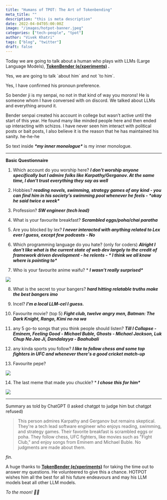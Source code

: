 ```yaml
---
title: "Humans of TPOT: The Art of Tokenbending"
meta_title: ""
description: "this is meta description"
date: 2022-04-04T05:00:00Z
image: "/images/hotpot-banner.jpeg"
categories: ["tech-people", "tpot"]
author: "Vivek Khatri"
tags: ["blog", "twitter"]
draft: false
---
```



Today we are going to talk about a human who plays with LLMs (Large Language Models), **[TokenBender (e/xperiments)](https://x.com/4evaBehindSOTA?s=20) .**

Yes, we are going to talk \`about him\` and not \`to him\`.

Yes, I have confirmed his pronoun preference.

So bender ji is my senpai, no not in that kind of way you morons! He is someone whom I have conversed with on discord. We talked about LLMs and everything around it.

Bender senpai created his account in college but wasn’t active until the start of this year. He found many like minded people here and then ended up interacting with schizos. I have never seen him interact with political posts or bait posts, I also believe it is the reason that he has maintained his sanity. he-he-he

So text inside _**\*my inner monologue\***_ is my inner monologue.

* * *

**Basic Questionnaire**

1.  Which account do you worship here? _**I don't worship anyone specifically but I admire folks like Karpathy/Gerganov. At the same time, I don't trust everything they say as well**_
    
2.  Hobbies? _**reading novels, swimming, strategy games of any kind - you can find him in his society’s swimming pool whenever he feels - \*okay he said twice a week\***_
    
3.  Profession? _**SW engineer (tech lead)**_
    
4.  What is your favourite breakfast? _**Scrambled eggs/poha/chai paratha**_
    
5.  Are you blocked by lex? _**I never interacted with anything related to Lex ever I guess, except few podcasts - No**_
    
6.  Which programming language do you hate? (only for coders) _**Alright I don't like what is the current state of web dev largely to the credit of framework driven development - he relents - \* I think we all know where is pointing to\***_
    
7.  Who is your favourite anime waifu? \* _**I wasn’t really surprised\***_
    

[![](https://substack-post-media.s3.amazonaws.com/public/images/9c3c466a-67e2-4a83-a5e0-c8a7de80eb32_728x1456.jpeg)](https://substackcdn.com/image/fetch/f_auto,q_auto:good,fl_progressive:steep/https%3A%2F%2Fsubstack-post-media.s3.amazonaws.com%2Fpublic%2Fimages%2F9c3c466a-67e2-4a83-a5e0-c8a7de80eb32_728x1456.jpeg)

8.  What is the secret to your bangers? _**hard hitting relatable truths make the best bangers imo**_
    
9.  Incel? _**I'm a local LLM-cel I guess.**_
    
10.  Favourite movie? (top 5) _**Fight club, twelve angry men, Batman: The Dark Knight, Rango, Kimi no na wa**_
    
11.  any 5 go-to songs that you think people should listen? _**Till I Collapse - Eminem, Feeling Good - Michael Buble, Ghosts - Michael Jackson, Luk Chup Na Jao Ji, Dandalayya - Baahubali**_
    
12.  any kinda sports you follow? _**I like to follow chess and some top fighters in UFC and whenever there's a good cricket match-up**_
    
13.  Favourite pepe?
    

[![](https://substack-post-media.s3.amazonaws.com/public/images/7a7f4d3d-f17f-4308-988d-807ae5161e8a_485x647.jpeg)](https://substackcdn.com/image/fetch/f_auto,q_auto:good,fl_progressive:steep/https%3A%2F%2Fsubstack-post-media.s3.amazonaws.com%2Fpublic%2Fimages%2F7a7f4d3d-f17f-4308-988d-807ae5161e8a_485x647.jpeg)

14.  The last meme that made you chuckle? \* _**I chose this for him\***_
    

[![](https://substack-post-media.s3.amazonaws.com/public/images/4b952d2f-1021-469e-9ec5-46ca27b031d9_484x680.png)](https://substackcdn.com/image/fetch/f_auto,q_auto:good,fl_progressive:steep/https%3A%2F%2Fsubstack-post-media.s3.amazonaws.com%2Fpublic%2Fimages%2F4b952d2f-1021-469e-9ec5-46ca27b031d9_484x680.png)

* * *

Summary as told by ChatGPT (I asked chatgpt to judge him but chatgpt refused)

> This person admires Karpathy and Gerganov but remains skeptical. They're a tech lead software engineer who enjoys reading, swimming, and strategy games. Their favorite breakfast is scrambled eggs or poha. They follow chess, UFC fighters, like movies such as "Fight Club," and enjoy songs from Eminem and Michael Buble. No judgments are made about them.

_fin._

A huge thanks to **[TokenBender (e/xperiments)](https://x.com/4evaBehindSOTA?s=20)** for taking the time out to answer my questions. He volunteered to give this a chance. HOTPOT wishes him all the best for all his future endeavours and may his LLM models beat all other LLM models.

_To the moon! 🚀🚀_
